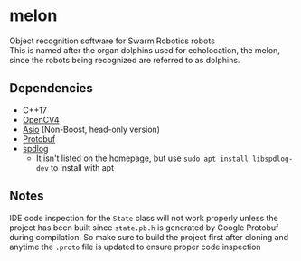 # melon
Object recognition software for Swarm Robotics robots  
This is named after the organ dolphins used for echolocation, the melon, since the robots being recognized are referred to as dolphins.

## Dependencies
- C++17
- [OpenCV4](https://opencv.org)
- [Asio](https://think-async.com/Asio/) (Non-Boost, head-only version)
- [Protobuf](https://developers.google.com/protocol-buffers)
- [spdlog](https://github.com/gabime/spdlog)
    - It isn't listed on the homepage, but use `sudo apt install libspdlog-dev` to install with apt 

## Notes
IDE code inspection for the `State` class will not work properly unless the project has been built since `state.pb.h` is generated by Google Protobuf during compilation. So make sure to build the project first after cloning and anytime the `.proto` file is updated to ensure proper code inspection